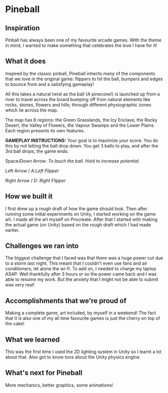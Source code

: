 # Pineball

## Inspiration
Pinball has always been one of my favourite arcade games. With the theme in mind, I wanted to make something that celebrates the love I have for it!

## What it does
Inspired by the classic pinball, Pineball inherits many of the components that we love in the original game: flippers to hit the ball, bumpers and edges to bounce from and a satisfying gameplay! 

All this takes a natural twist as the ball (A pinecone!) is launched up from a river to travel across the board bumping off from natural elements like rocks, stones, flowers and hills; through different physiographic zones which lie across the map.

The map has 6 regions: the Green Grasslands, the Icy Enclave, the Rocky Desert, the Valley of Flowers, the Vapour Swamps and the Lower Plains. Each region presents its own features.

**GAMEPLAY INSTRUCTIONS:**
Your goal is to maximize your score. You do this by not letting the ball drop down. You get 3 balls to play, and after the 3rd ball drops, the game ends.

Space/Down Arrow: _To lauch the ball. Hold to increase potential._

Left Arrow / A:_Left Flipper_

Right Arrow / D: _Right Flipper_

## How we built it
I first drew up a rough draft of how the game should look. Then after running some initial experiments on Unity, I started working on the game art. I made all the art myself on Procreate. After that I started with making the actual game (on Unity) based on the rough draft which I had made earlier.

## Challenges we ran into
The biggest challenge that I faced was that there was a huge power cut due to a storm last night. This meant that I couldn't even use fans and air conditioners, let alone the wi-fi. To add on, I needed to charge my laptop ASAP. Well thankfully after 3 hours or so the power came back and I was able to resume my work. But the anxiety that I might not be able to submit was very real!

## Accomplishments that we're proud of
Making a complete game, art included, by myself in a weekend! The fact that it is also one of my all time favourite games is just the cherry on top of the cake!

## What we learned
This was the first time I used the 2D lighting system in Unity so I learnt a lot about that. Also got to know tons about the Unity physics engine.

## What's next for Pineball
More mechanics, better graphics, some animations!
